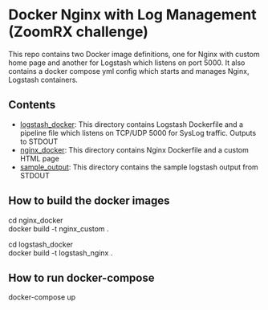 # Docker Nginx with Log Management (ZoomRX challenge)

This repo contains two Docker image definitions, one for Nginx with custom home page and another for Logstash which listens on port 5000. It also contains a docker compose yml config which starts and manages Nginx, Logstash containers.

## Contents

- [logstash_docker](./logstash_docker): This directory contains Logstash Dockerfile and a pipeline file which listens on TCP/UDP 5000 for SysLog traffic. Outputs to STDOUT
- [nginx_docker](./nginx_docker): This directory contains Nginx Dockerfile and a custom HTML page
- [sample_output](./sample_output): This directory contains the sample logstash output from STDOUT


## How to build the docker images

cd nginx_docker\
docker build -t nginx_custom .

cd logstash_docker\
docker build -t logstash_nginx .


## How to run docker-compose

docker-compose up
